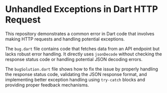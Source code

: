 # Unhandled Exceptions in Dart HTTP Request

This repository demonstrates a common error in Dart code that involves making HTTP requests and handling potential exceptions.

The `bug.dart` file contains code that fetches data from an API endpoint but lacks robust error handling. It directly uses `jsonDecode` without checking the response status code or handling potential JSON decoding errors.

The `bugSolution.dart` file shows how to fix the issue by properly handling the response status code, validating the JSON response format, and implementing better exception handling using `try-catch` blocks and providing proper feedback mechanisms.